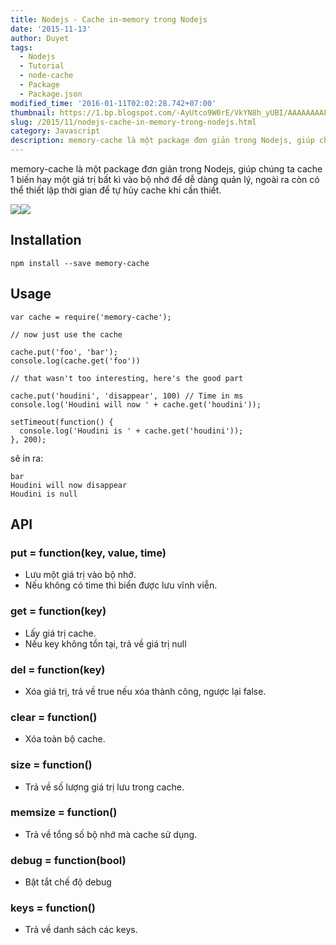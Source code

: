 ```yaml
---
title: Nodejs - Cache in-memory trong Nodejs
date: '2015-11-13'
author: Duyet
tags:
  - Nodejs
  - Tutorial
  - node-cache
  - Package
  - Package.json
modified_time: '2016-01-11T02:02:28.742+07:00'
thumbnail: https://1.bp.blogspot.com/-AyUtco9W0rE/VkYN8h_yUBI/AAAAAAAAFqI/IY2bT1tt5VU/s1600/nodejs-logo.png
slug: /2015/11/nodejs-cache-in-memory-trong-nodejs.html
category: Javascript
description: memory-cache là một package đơn giản trong Nodejs, giúp chúng ta cache 1 biến hay một giá trị bất kì vào bộ nhớ để dễ dàng quản lý, ngoài ra còn có thể thiết lập thời gian để tự hủy cache khi cần thiết.
---
```


memory-cache là một package đơn giản trong Nodejs, giúp chúng ta cache 1 biến hay một giá trị bất kì vào bộ nhớ để dễ dàng quản lý, ngoài ra còn có thể thiết lập thời gian để tự hủy cache khi cần thiết.

![](https://1.bp.blogspot.com/-AyUtco9W0rE/VkYN8h_yUBI/AAAAAAAAFqI/IY2bT1tt5VU/s1600/nodejs-logo.png)![](https://1.bp.blogspot.com/-NpW8Cw34Ay0/VkYPmTU76DI/AAAAAAAAFqY/UroPqdRt4mg/s400/hdd_hard_drive_disk_technology_storage_save_hardware_information_data_sata_device_memory_tool_backup_computer_electronics_equipment_flat_design_icon-512.png)

## Installation

```
npm install --save memory-cache
```

## Usage

```
var cache = require('memory-cache');

// now just use the cache

cache.put('foo', 'bar');
console.log(cache.get('foo'))

// that wasn't too interesting, here's the good part

cache.put('houdini', 'disappear', 100) // Time in ms
console.log('Houdini will now ' + cache.get('houdini'));

setTimeout(function() {
  console.log('Houdini is ' + cache.get('houdini'));
}, 200);
```

sẽ in ra:

```
bar
Houdini will now disappear
Houdini is null
```

## API

### put = function(key, value, time)

- Lưu một giá trị vào bộ nhớ.
- Nếu không có time thì biến được lưu vĩnh viễn.

### get = function(key)

- Lấy giá trị cache.
- Nếu key không tồn tại, trả về giá trị null

### del = function(key)

- Xóa giá trị, trả về true nếu xóa thành công, ngược lại false.

### clear = function()

- Xóa toàn bộ cache.

### size = function()

- Trả về số lượng giá trị lưu trong cache.

### memsize = function()

- Trả về tổng số bộ nhớ mà cache sử dụng.

### debug = function(bool)

- Bật tắt chế độ debug

### keys = function()

- Trả về danh sách các keys.
